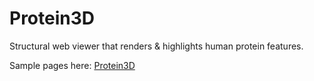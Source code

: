 # Protein3D

Structural web viewer that renders & highlights human protein features.

Sample pages here: [Protein3D](garimakapila.github.io/protein3d)